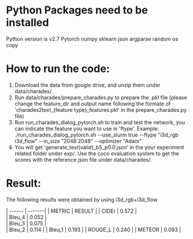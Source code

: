 # Python Packages need to be installed
Python version is v2.7
Pytorch
numpy
sklearn
json 
argparse
random
os
copy

# How to run the code:

   1. Download the data from google drive, and unzip them under data/charades/.
   2. Run data/charades/prepare_charades.py to prepare the .pkl file (please change the feature_dir and output name following the formate of 'charades2text_{feature type}_features.pkl' in the prepare_charades.py file)
   3. Run run_charades_dialog_pytorch.sh to train and test the network, you can indicate the feature you want to use in 'ftype'. Example: ./run_charades_dialog_pytorch.sh --use_slurm true --ftype "i3d_rgb i3d_flow" --in_size "2048 2048" --optimizer "Adam"
   4. You will get 'generate_test(valid)_b5_p0.0.json' in the your experiment related folder under exp/. Use the coco evaluation system to get the scores with the reference json file under data/charades/.

# Result:

The following results were obtained by using i3d_rgb+i3d_flow
  
| ------  | -------|
| METRIC  | RESULT |
| CIDEr   |  0.572 |      
| Bleu_4  |  0.052 |     
| Bleu_3  |  0.075 |    
| Bleu_2  |  0.114 |
| Bleu_1  |  0.193 |
| ROUGE_L |  0.240 |
| METEOR  |  0.093 |
